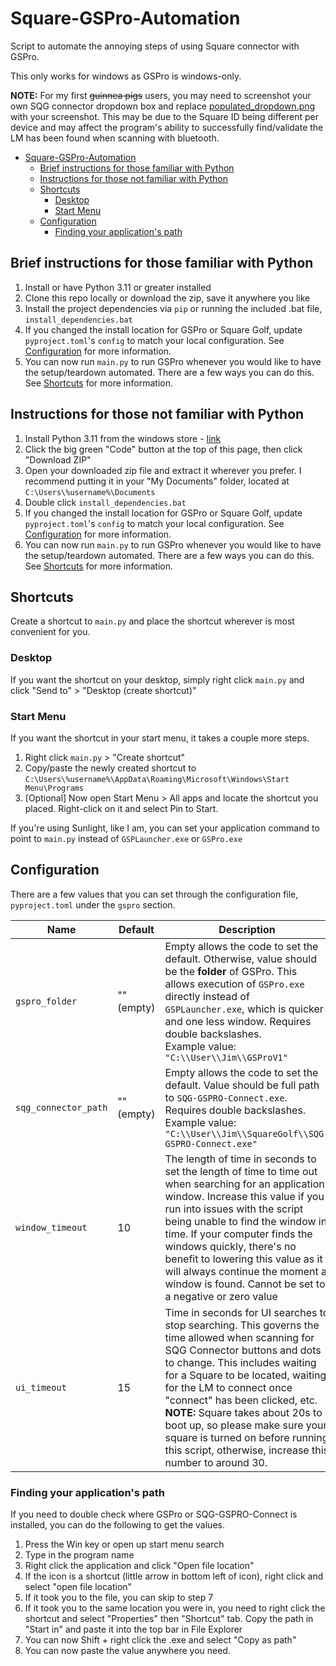 # Square-GSPro-Automation

Script to automate the annoying steps of using Square connector with GSPro.

This only works for windows as GSPro is windows-only.

**NOTE:** For my first ~~guinnea pigs~~ users, you may need to screenshot your own SQG connector dropdown box and replace [populated_dropdown.png](images/populated_dropdown.png) with your screenshot. This may be due to the Square ID being different per device and may affect the program's ability to successfully find/validate the LM has been found when scanning with bluetooth.

- [Square-GSPro-Automation](#square-gspro-automation)
  - [Brief instructions for those familiar with Python](#brief-instructions-for-those-familiar-with-python)
  - [Instructions for those not familiar with Python](#instructions-for-those-not-familiar-with-python)
  - [Shortcuts](#shortcuts)
    - [Desktop](#desktop)
    - [Start Menu](#start-menu)
  - [Configuration](#configuration)
    - [Finding your application's path](#finding-your-applications-path)

## Brief instructions for those familiar with Python

1. Install or have Python 3.11 or greater installed
2. Clone this repo locally or download the zip, save it anywhere you like
3. Install the project dependencies via `pip` or running the included .bat file, `install_dependencies.bat`
4. If you changed the install location for GSPro or Square Golf, update `pyproject.toml`'s `config` to match your local configuration. See [Configuration](README.md#configuration) for more information.
5. You can now run `main.py` to run GSPro whenever you would like to have the setup/teardown automated. There are a few ways you can do this. See [Shortcuts](README.md#shortcuts) for more information.

## Instructions for those not familiar with Python

1. Install Python 3.11 from the windows store - [link](https://apps.microsoft.com/detail/9nrwmjp3717k?hl=en-US&gl=US)
2. Click the big green "Code" button at the top of this page, then click "Download ZIP"
3. Open your downloaded zip file and extract it wherever you prefer. I recommend putting it in your "My Documents" folder, located at `C:\Users\%username%\Documents`
4. Double click `install_dependencies.bat`
5. If you changed the install location for GSPro or Square Golf, update `pyproject.toml`'s `config` to match your local configuration. See [Configuration](README.md#configuration) for more information.
6. You can now run `main.py` to run GSPro whenever you would like to have the setup/teardown automated. There are a few ways you can do this. See [Shortcuts](README.md#shortcuts) for more information.

## Shortcuts

Create a shortcut to `main.py` and place the shortcut wherever is most convenient for you.

### Desktop

If you want the shortcut on your desktop, simply right click `main.py` and click "Send to" > "Desktop (create shortcut)"

### Start Menu

If you want the shortcut in your start menu, it takes a couple more steps.

1. Right click `main.py` > "Create shortcut"
2. Copy/paste the newly created shortcut to `C:\Users\%username%\AppData\Roaming\Microsoft\Windows\Start Menu\Programs`
3. [Optional] Now open Start Menu > All apps and locate the shortcut you placed. Right-click on it and select Pin to Start.

If you're using Sunlight, like I am, you can set your application command to point to `main.py` instead of `GSPLauncher.exe` or `GSPro.exe`

## Configuration

There are a few values that you can set through the configuration file, `pyproject.toml` under the `gspro` section.

Name | Default | Description
--- | --- | ---
`gspro_folder` | "" (empty) | Empty allows the code to set the default. Otherwise, value should be the **folder** of GSPro. This allows execution of `GSPro.exe` directly instead of `GSPLauncher.exe`, which is quicker and one less window. Requires double backslashes.<br>Example value: `"C:\\User\\Jim\\GSProV1"`
`sqg_connector_path` | "" (empty) | Empty allows the code to set the default. Value should be full path to `SQG-GSPRO-Connect.exe`. Requires double backslashes.<br>Example value: `"C:\\User\\Jim\\SquareGolf\\SQG-GSPRO-Connect.exe"`
`window_timeout` | 10 | The length of time in seconds to set the length of time to time out when searching for an application window. Increase this value if you run into issues with the script being unable to find the window in time. If your computer finds the windows quickly, there's no benefit to lowering this value as it will always continue the moment a window is found. Cannot be set to a negative or zero value
`ui_timeout` | 15 | Time in seconds for UI searches to stop searching. This governs the time allowed when scanning for SQG Connector buttons and dots to change. This includes waiting for a Square to be located, waiting for the LM to connect once "connect" has been clicked, etc.<br>**NOTE:** Square takes about 20s to boot up, so please make sure your square is turned on before running this script, otherwise, increase this number to around 30.

### Finding your application's path

If you need to double check where GSPro or SQG-GSPRO-Connect is installed, you can do the following to get the values.

1. Press the Win key or open up start menu search
2. Type in the program name
3. Right click the application and click "Open file location"
4. If the icon is a shortcut (little arrow in bottom left of icon), right click and select "open file location"
5. If it took you to the file, you can skip to step 7
6. If it took you to the same location you were in, you need to right click the shortcut and select "Properties" then "Shortcut" tab. Copy the path in "Start in" and paste it into the top bar in File Explorer
7. You can now Shift + right click the .exe and select "Copy as path"
8. You can now paste the value anywhere you need.
